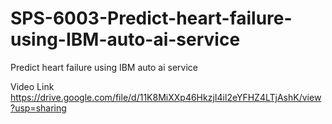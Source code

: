 # SPS-6003-Predict-heart-failure-using-IBM-auto-ai-service
Predict heart failure using IBM auto ai service

Video Link
https://drive.google.com/file/d/11K8MiXXp46HkzjI4il2eYFHZ4LTjAshK/view?usp=sharing
